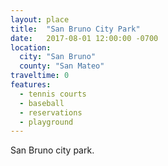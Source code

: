 ```yaml
---
layout: place
title:  "San Bruno City Park"
date:   2017-08-01 12:00:00 -0700
location:
  city: "San Bruno"
  county: "San Mateo"
traveltime: 0
features: 
  - tennis courts
  - baseball
  - reservations
  - playground
---
```


San Bruno city park.